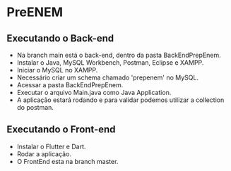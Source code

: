 # PreENEM

## Executando o Back-end

- Na branch main está o back-end, dentro da pasta BackEndPrepEnem.
- Instalar o Java, MySQL Workbench, Postman, Eclipse e XAMPP.
- Iniciar o MySQL no XAMPP.
- Necessário criar um schema chamado 'prepenem' no MySQL.
- Acessar a pasta BackEndPrepEnem.
- Executar o arquivo Main.java como Java Application.
- A aplicação estará rodando e para validar podemos utilizar a collection do postman.

## Executando o Front-end
- Instalar o Flutter e Dart.
- Rodar a aplicação.
- O FrontEnd esta na branch master.
